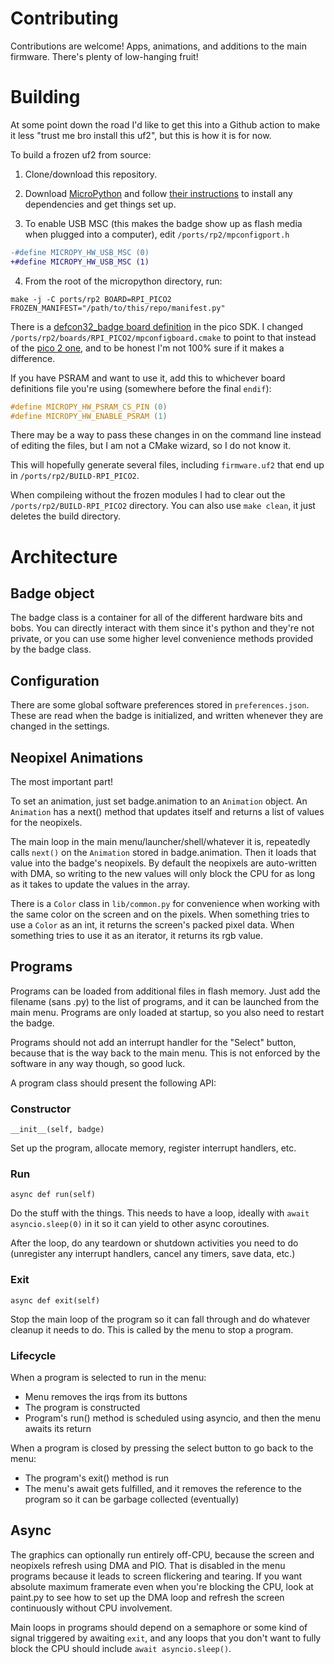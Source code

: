 # Contributing
Contributions are welcome! Apps, animations, and additions to the main firmware. There's plenty of low-hanging fruit!

# Building
At some point down the road I'd like to get this into a Github action to make it less "trust me bro install this uf2", but this is how it is for now.

To build a frozen uf2 from source:

1. Clone/download this repository.

2. Download [MicroPython](https://github.com/micropython/micropython) and follow [their instructions](https://docs.micropython.org/en/latest/develop/gettingstarted.html) to install any dependencies and get things set up.

3. To enable USB MSC (this makes the badge show up as flash media when plugged into a computer), edit `/ports/rp2/mpconfigport.h`

```diff
-#define MICROPY_HW_USB_MSC (0)
+#define MICROPY_HW_USB_MSC (1)
```

4. From the root of the micropython directory, run:

```make
make -j -C ports/rp2 BOARD=RPI_PICO2 FROZEN_MANIFEST="/path/to/this/repo/manifest.py"
```

There is a [defcon32_badge board definition](https://github.com/raspberrypi/pico-sdk/blob/master/src/boards/include/boards/defcon32_badge.h) in the pico SDK. I changed `/ports/rp2/boards/RPI_PICO2/mpconfigboard.cmake` to point to that instead of the [pico 2 one](https://github.com/raspberrypi/pico-sdk/blob/master/src/boards/include/boards/pico2.h), and to be honest I'm not 100% sure if it makes a difference.

If you have PSRAM and want to use it, add this to whichever board definitions file you're using (somewhere before the final `endif`):

```C
#define MICROPY_HW_PSRAM_CS_PIN (0)
#define MICROPY_HW_ENABLE_PSRAM (1)
```

There may be a way to pass these changes in on the command line instead of editing the files, but I am not a CMake wizard, so I do not know it.

This will hopefully generate several files, including `firmware.uf2` that end up in `/ports/rp2/BUILD-RPI_PICO2`. 

When compileing without the frozen modules I had to clear out the `/ports/rp2/BUILD-RPI_PICO2` directory. You can also use `make clean`, it just deletes the build directory.


# Architecture
## Badge object
The badge class is a container for all of the different hardware bits and bobs. You can directly interact with them since it's python and they're not private, or you can use some higher level convenience methods provided by the badge class.

## Configuration
There are some global software preferences stored in `preferences.json`. These are read when the badge is initialized, and written whenever they are changed in the settings.

## Neopixel Animations
The most important part!

To set an animation, just set badge.animation to an `Animation` object. An `Animation` has a next() method that updates itself and returns a list of values for the neopixels. 

The main loop in the main menu/launcher/shell/whatever it is, repeatedly calls `next()` on the `Animation` stored in badge.animation. Then it loads that value into the badge's neopixels. By default the neopixels are auto-written with DMA, so writing to the new values will only block the CPU for as long as it takes to update the values in the array.

There is a `Color` class in `lib/common.py` for convenience when working with the same color on the screen and on the pixels. When something tries to use a `Color` as an int, it returns the screen's packed pixel data. When something tries to use it as an iterator, it returns its rgb value.

## Programs

Programs can be loaded from additional files in flash memory. Just add the filename (sans .py) to the list of programs, and it can be launched from the main menu. Programs are only loaded at startup, so you also need to restart the badge.

Programs should not add an interrupt handler for the "Select" button, because that is the way back to the main menu. This is not enforced by the software in any way though, so good luck. 

A program class should present the following API:

### Constructor
`__init__(self, badge) `

Set up the program, allocate memory, register interrupt handlers, etc.

### Run 
`async def run(self)`

Do the stuff with the things. This needs to have a loop, ideally with `await asyncio.sleep(0)` in it so it can yield to other async coroutines. 

After the loop, do any teardown or shutdown activities you need to do (unregister any interrupt handlers, cancel any timers, save data, etc.)

### Exit

`async def exit(self)`

Stop the main loop of the program so it can fall through and do whatever cleanup it needs to do. This is called by the menu to stop a program.

### Lifecycle
When a program is selected to run in the menu:
- Menu removes the irqs from its buttons
- The program is constructed
- Program's run() method is scheduled using asyncio, and then the menu awaits its return

When a program is closed by pressing the select button to go back to the menu:
- The program's exit() method is run
- The menu's await gets fulfilled, and it removes the reference to the program so it can be garbage collected (eventually)

## Async
The graphics can optionally run entirely off-CPU, because the screen and neopixels refresh using DMA and PIO. That is disabled in the menu programs because it leads to screen flickering and tearing. If you want absolute maximum framerate even when you're blocking the CPU, look at paint.py to see how to set up the DMA loop and refresh the screen continuously without CPU involvement.

Main loops in programs should depend on a semaphore or some kind of signal triggered by awaiting `exit`, and any loops that you don't want to fully block the CPU should include `await asyncio.sleep()`.